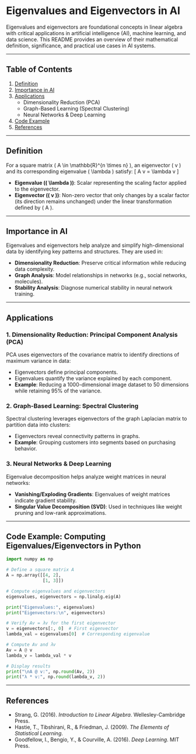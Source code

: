 # Eigenvalues and Eigenvectors in AI

Eigenvalues and eigenvectors are foundational concepts in linear algebra with critical applications in artificial intelligence (AI), machine learning, and data science. This README provides an overview of their mathematical definition, significance, and practical use cases in AI systems.

---

## Table of Contents
1. [Definition](#definition)
2. [Importance in AI](#importance-in-ai)
3. [Applications](#applications)
   - Dimensionality Reduction (PCA)
   - Graph-Based Learning (Spectral Clustering)
   - Neural Networks & Deep Learning
4. [Code Example](#code-example)
5. [References](#references)

---

## Definition
For a square matrix \( A \in \mathbb{R}^{n \times n} \), an eigenvector \( v \) and its corresponding eigenvalue \( \lambda \) satisfy:
\[
A v = \lambda v
\]
- **Eigenvalue (\( \lambda \))**: Scalar representing the scaling factor applied to the eigenvector.
- **Eigenvector (\( v \))**: Non-zero vector that only changes by a scalar factor (its direction remains unchanged) under the linear transformation defined by \( A \).

---

## Importance in AI
Eigenvalues and eigenvectors help analyze and simplify high-dimensional data by identifying key patterns and structures. They are used in:
- **Dimensionality Reduction**: Preserve critical information while reducing data complexity.
- **Graph Analysis**: Model relationships in networks (e.g., social networks, molecules).
- **Stability Analysis**: Diagnose numerical stability in neural network training.

---

## Applications

### 1. Dimensionality Reduction: Principal Component Analysis (PCA)
PCA uses eigenvectors of the covariance matrix to identify directions of maximum variance in data:
- Eigenvectors define principal components.
- Eigenvalues quantify the variance explained by each component.
- **Example**: Reducing a 1000-dimensional image dataset to 50 dimensions while retaining 95\% of the variance.

### 2. Graph-Based Learning: Spectral Clustering
Spectral clustering leverages eigenvectors of the graph Laplacian matrix to partition data into clusters:
- Eigenvectors reveal connectivity patterns in graphs.
- **Example**: Grouping customers into segments based on purchasing behavior.

### 3. Neural Networks & Deep Learning
Eigenvalue decomposition helps analyze weight matrices in neural networks:
- **Vanishing/Exploding Gradients**: Eigenvalues of weight matrices indicate gradient stability.
- **Singular Value Decomposition (SVD)**: Used in techniques like weight pruning and low-rank approximations.

---

## Code Example: Computing Eigenvalues/Eigenvectors in Python
```python
import numpy as np

# Define a square matrix A
A = np.array([[4, 2], 
              [1, 3]])

# Compute eigenvalues and eigenvectors
eigenvalues, eigenvectors = np.linalg.eig(A)

print("Eigenvalues:", eigenvalues)
print("Eigenvectors:\n", eigenvectors)

# Verify Av = λv for the first eigenvector
v = eigenvectors[:, 0]  # First eigenvector
lambda_val = eigenvalues[0]  # Corresponding eigenvalue

# Compute Av and λv
Av = A @ v
lambda_v = lambda_val * v

# Display results
print("\nA @ v:", np.round(Av, 2))
print("λ * v:", np.round(lambda_v, 2))
```

---

## References
- Strang, G. (2016). *Introduction to Linear Algebra*. Wellesley-Cambridge Press.
- Hastie, T., Tibshirani, R., & Friedman, J. (2009). *The Elements of Statistical Learning*.
- Goodfellow, I., Bengio, Y., & Courville, A. (2016). *Deep Learning*. MIT Press.